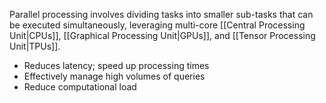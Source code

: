 Parallel processing involves dividing tasks into smaller sub-tasks that can be executed simultaneously,
leveraging multi-core [[Central Processing Unit|CPUs]], [[Graphical Processing Unit|GPUs]], and [[Tensor Processing Unit|TPUs]].

- Reduces latency; speed up processing times
- Effectively manage high volumes of queries
- Reduce computational load